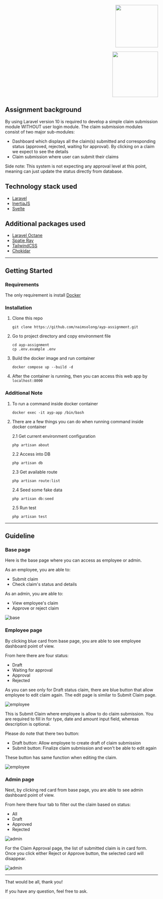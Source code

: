 <p  align="right">
<a  href="https://ayp-group.com/"  target="_blank"><img  src="https://media.licdn.com/dms/image/C560BAQG3LseHRrTLdQ/company-logo_200_200/0/1611567176258?e=2147483647&v=beta&t=pNnzj5v1870TJpsS0oWNo0PtKMbxqFmRmOGI14740pk"  width="140"></a></p>
<p  align="right"><a  href="https://laravel.com"  target="_blank"><img  src="https://raw.githubusercontent.com/laravel/art/master/logo-lockup/5%20SVG/2%20CMYK/1%20Full%20Color/laravel-logolockup-cmyk-red.svg"  width="150"></a>
</p>

## **Assignment background**

By using Laravel version 10 is required to develop a simple claim submission module
WITHOUT user login module. The claim submission modules consist of two major sub-modules:

- Dashboard which displays all the claim(s) submitted and corresponding
status (approved, rejected, waiting for approval). By clicking on a claim we
expect to see the details
- Claim submission where user can submit their claims

Side note: This system is not expecting any approval level at this point, meaning can just update the status directly from database.

## **Technology stack used**

- [Laravel](https://laravel.com)
- [InertiaJS](https://inertiajs.com/)
- [Svelte](https://svelte.dev/)

## **Additional packages used**

- [Laravel Octane](https://laravel.com/docs/10.x/octane)
- [Spatie Ray](https://spatie.be/docs/ray/v1/introduction)
- [TailwindCSS](https://tailwindcss.com)
- [Chokidar](https://github.com/paulmillr/chokidar)

---

## **Getting Started**

### **Requirements**

The only requirement is install [Docker](https://docs.docker.com/)

### **Installation**

1. Clone this repo
    ```
    git clone https://github.com/naimsolong/ayp-assignment.git
    ```

2. Go to project directory and copy environment file
    ```
    cd ayp-assignment
    cp .env.example .env
    ```

3. Build the docker image and run container
    ```
    docker compose up --build -d
    ```

4. After the container is running, then you can access this web app by ```localhost:8000```

### **Additional Note**

1. To run a command inside docker container
    ```
    docker exec -it ayp-app /bin/bash
    ```

2. There are a few things you can do when running command inside docker container

    2.1 Get current environment configuration

    ```
    php artisan about
    ```

    2.2 Access into DB

    ```
    php artisan db
    ```

    2.3 Get available route

    ```
    php artisan route:list
    ```

    2.4 Seed some fake data

    ```
    php artisan db:seed
    ```

    2.5 Run test

    ```
    php artisan test
    ```

---

## **Guideline**

### **Base page**

Here is the base page where you can access as employee or admin.

As an employee, you are able to:
- Submit claim
- Check claim's status and details

As an admin, you are able to:
- View employee's claim
- Approve or reject claim

![base](./.github/images/1.0_base.jpg)

### **Employee page**


By clicking blue card from base page, you are able to see employee dashboard point of view.

From here there are four status:
- Draft
- Waiting for approval
- Approval
- Rejected

As you can see only for Draft status claim, there are blue button that allow employee to edit claim again. The edit page is similar to Submit Claim page.

![employee](./.github/images/2.0_employee.jpg)

This is Submit Claim where employee is allow to do claim submission. You are required to fill in for type, date and amount input field, whereas description is optional.

Please do note that there two button:
- Draft button: Allow employee to create draft of claim submission
- Submit button: Finalize claim submission and won't be able to edit again

These button has same function when editing the claim.

![employee](./.github/images/2.1_employee.jpg)

### **Admin page**


Next, by clicking red card from base page, you are able to see admin dashboard point of view.

From here there four tab to filter out the claim based on status:
- All
- Draft
- Approved
- Rejected

![admin](./.github/images/3.0_admin.jpg)

For the Claim Approval page, the list of submitted claim is in card form. Once you click either Reject or Approve button, the selected card will disappear.

![admin](./.github/images/3.1_admin.jpg)

---

That would be all, thank you!

If you have any question, feel free to ask.
